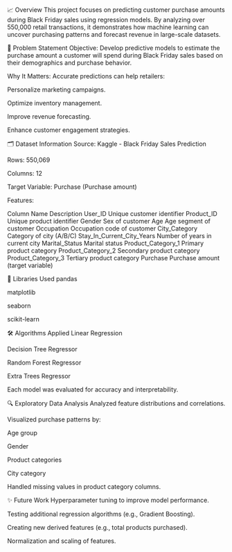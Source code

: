 📈 Overview
This project focuses on predicting customer purchase amounts during Black Friday sales using regression models. By analyzing over 550,000 retail transactions, it demonstrates how machine learning can uncover purchasing patterns and forecast revenue in large-scale datasets.

🎯 Problem Statement
Objective:
Develop predictive models to estimate the purchase amount a customer will spend during Black Friday sales based on their demographics and purchase behavior.

Why It Matters:
Accurate predictions can help retailers:

Personalize marketing campaigns.

Optimize inventory management.

Improve revenue forecasting.

Enhance customer engagement strategies.

🗂️ Dataset Information
Source: Kaggle - Black Friday Sales Prediction

Rows: 550,069

Columns: 12

Target Variable: Purchase (Purchase amount)

Features:

Column Name	Description
User_ID	Unique customer identifier
Product_ID	Unique product identifier
Gender	Sex of customer
Age	Age segment of customer
Occupation	Occupation code of customer
City_Category	Category of city (A/B/C)
Stay_In_Current_City_Years	Number of years in current city
Marital_Status	Marital status
Product_Category_1	Primary product category
Product_Category_2	Secondary product category
Product_Category_3	Tertiary product category
Purchase	Purchase amount (target variable)

🧰 Libraries Used
pandas

matplotlib

seaborn

scikit-learn

🛠️ Algorithms Applied
Linear Regression

Decision Tree Regressor

Random Forest Regressor

Extra Trees Regressor

Each model was evaluated for accuracy and interpretability.

🔍 Exploratory Data Analysis
Analyzed feature distributions and correlations.

Visualized purchase patterns by:

Age group

Gender

Product categories

City category

Handled missing values in product category columns.

✨ Future Work
Hyperparameter tuning to improve model performance.

Testing additional regression algorithms (e.g., Gradient Boosting).

Creating new derived features (e.g., total products purchased).

Normalization and scaling of features.

